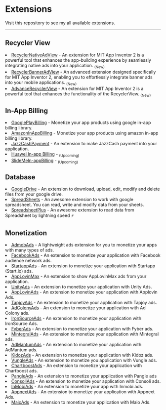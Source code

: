 # Extensions
Visit this repository to see my all available extensions.
* **

## Recycler View
<li> <a href="https://github.com/jewelshkjony/RecyclerNativeAdView">RecyclerNativeAdView</a> - An extension for MIT App Inventor 2 is a powerful tool that enhances the app-building experience by seamlessly integrating native ads into your application. <sub>(New)</sub>

<li> <a href="https://community.kodular.io/t/paid-recycler-banner-ad-view-extension/228580">RecyclerBannerAdView</a> - An advanced extension designed specifically for MIT App Inventor 2, enabling you to effortlessly integrate banner ads into your mobile applications. <sub>(New)</sub>

<li> <a href="https://community.kodular.io/t/paid-advance-recycler-view-extension/227840">AdvanceRecyclerView</a> - An extension for MIT App Inventor 2 is a powerful tool that enhances the functionality of the RecyclerView. <sub>(New)</sub>

## In-App Billing

<li> <a href="https://github.com/jewelshkjony/GooglePlayBilling">GooglePlayBilling</a> - Monetize your app products using google in-app billing library.

<li> <a href="https://github.com/jewelshkjony/AmazonInAppBilling">AmazonInAppBilling</a> - Monetize your app products using amazon in-app billing library.

<li> <a href="https://github.com/jewelshkjony/JazzCashPayment">JazzCashPayment</a> - An extension to make JazzCash payment into your application.

<li> <a href="">Huawei In-app Billing</a> - <sub>(Upcoming)</sub>

<li> <a href="">SlideMeIn-appBilling</a> - <sub>(Upcoming)</sub>

## Database

<li> <a href="https://github.com/jewelshkjony/GoogleDrive">GoogleDrive</a> - An extension to download, upload, edit, modify and delete files from your google drive.

<li> <a href="https://github.com/jewelshkjony/SpreadSheets">SpreadSheets</a> - An awesome extension to work with google spreadsheet. You can read, write and modify data from your sheets.

<li> <a href="https://github.com/jewelshkjony/SpreadsheetPlus">SpreadsheetPlus</a> - An awesome extension to read data from Spreadsheet by lightning speed ⚡

## Monetization

<li> <a href="https://github.com/jewelshkjony/AdmobAds">AdmobAds</a> - A lightweight ads extension for you to monetize your apps with many types of ads.

<li> <a href="https://github.com/jewelshkjony/FacebookAds">FacebookAds</a> - An extension to monetize your application with Facebook audience network ads.

<li> <a href="https://github.com/jewelshkjony/StartappAds">StartappAds</a> - An extension to monetize your application with Startapp (Start.io) ads.

<li> <a href="https://github.com/jewelshkjony/AppLovinMax">AppLovinMax</a> - An extension to show AppLovinMax ads from your application.

<li> <a href="https://github.com/jewelshkjony/UnityAds">UnityAds</a> - An extension to monetize your application with Unity Ads.

<li> <a href="https://github.com/jewelshkjony/AppLovinAds">AppLovinAds</a> - An extension to monetize your application with Applovin Ads.

<li> <a href="https://github.com/jewelshkjony/TapjoyAds">TapjoyAds</a> - An extension to monetize your application with Tapjoy ads.

<li> <a href="https://github.com/jewelshkjony/AdColonyAds">AdColonyAds</a> - An extension to monetize your application with Ad Colony ads.

<li> <a href="https://github.com/jewelshkjony/IronSourceAds">IronSourceAds</a> - An extension to monetize your application with IronSource Ads.

<li> <a href="https://github.com/jewelshkjony/FyberAds">FyberAds</a> - An extension to monetize your application with Fyber ads.

<li> <a href="https://github.com/jewelshkjony/MintegralAds">MintegralAds</a> - An extension to monetize your application with Mintegral ads.

<li> <a href="https://github.com/jewelshkjony/AdMantumAds">AdMantumAds</a> - An extension to monetize your application with AdMantum ads.

<li> <a href="https://github.com/jewelshkjony/KidozAds">KidozAds</a> - An extension to monetize your application with Kidoz ads.

<li> <a href="https://github.com/jewelshkjony/VungleAds">VungleAds</a> - An extension to monetize you application with Vungle ads.

<li> <a href="https://github.com/jewelshkjony/ChartboostAds">ChartboostAds</a> - An extension to monetize your application with Chartboost ads.

<li> <a href="https://github.com/jewelshkjony/PangleAds">PangleAds</a> - An extension to monetize your application with Pangle ads

<li> <a href="https://github.com/jewelshkjony/ConsoliAds">ConsoliAds</a> - An extension to monetize your application with Consoli ads.

<li> <a href="https://github.com/jewelshkjony/InMobiAds">InMobiAds</a> - An extension to monetize your app with Inmobi ads.

<li> <a href="https://github.com/jewelshkjony/AppnextAds">AppnextAds</a> - An extension to monetize your application with Appnext Ads.

<li> <a href="https://github.com/jewelshkjony/MaioAds">MaioAds</a> - An extension to monetize your application with Maio Ads.
